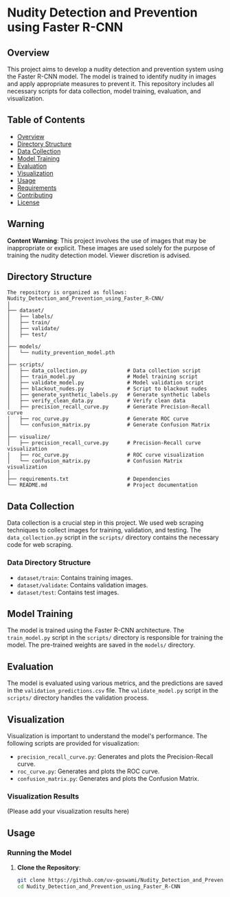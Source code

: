 # Nudity Detection and Prevention using Faster R-CNN

## Overview

This project aims to develop a nudity detection and prevention system using the Faster R-CNN model. The model is trained to identify nudity in images and apply appropriate measures to prevent it. This repository includes all necessary scripts for data collection, model training, evaluation, and visualization.

## Table of Contents

- [Overview](#overview)
- [Directory Structure](#directory-structure)
- [Data Collection](#data-collection)
- [Model Training](#model-training)
- [Evaluation](#evaluation)
- [Visualization](#visualization)
- [Usage](#usage)
- [Requirements](#requirements)
- [Contributing](#contributing)
- [License](#license)

## Warning 
**Content Warning**: This project involves the use of images that may be inappropriate or explicit. These images are used solely for the purpose of training the nudity detection model. Viewer discretion is advised.
## Directory Structure
```
The repository is organized as follows:
Nudity_Detection_and_Prevention_using_Faster_R-CNN/
│
├── dataset/
│   ├── labels/
│   ├── train/
│   ├── validate/
│   ├── test/
│
├── models/
│   └── nudity_prevention_model.pth
│
├── scripts/
│   ├── data_collection.py             # Data collection script
│   ├── train_model.py                 # Model training script
│   ├── validate_model.py              # Model validation script
│   ├── blackout_nudes.py              # Script to blackout nudes
│   ├── generate_synthetic_labels.py   # Generate synthetic labels
│   ├── verify_clean_data.py           # Verify clean data
│   ├── precision_recall_curve.py      # Generate Precision-Recall curve
│   ├── roc_curve.py                   # Generate ROC curve
│   └── confusion_matrix.py            # Generate Confusion Matrix
│
├── visualize/
│   ├── precision_recall_curve.py      # Precision-Recall curve visualization
│   ├── roc_curve.py                   # ROC curve visualization
│   └── confusion_matrix.py            # Confusion Matrix visualization
│
├── requirements.txt                   # Dependencies
└── README.md                          # Project documentation
```

## Data Collection

Data collection is a crucial step in this project. We used web scraping techniques to collect images for training, validation, and testing. The `data_collection.py` script in the `scripts/` directory contains the necessary code for web scraping.

### Data Directory Structure

- `dataset/train`: Contains training images.
- `dataset/validate`: Contains validation images.
- `dataset/test`: Contains test images.

## Model Training

The model is trained using the Faster R-CNN architecture. The `train_model.py` script in the `scripts/` directory is responsible for training the model. The pre-trained weights are saved in the `models/` directory.

## Evaluation

The model is evaluated using various metrics, and the predictions are saved in the `validation_predictions.csv` file. The `validate_model.py` script in the `scripts/` directory handles the validation process.

## Visualization

Visualization is important to understand the model's performance. The following scripts are provided for visualization:

- `precision_recall_curve.py`: Generates and plots the Precision-Recall curve.
- `roc_curve.py`: Generates and plots the ROC curve.
- `confusion_matrix.py`: Generates and plots the Confusion Matrix.

### Visualization Results

(Please add your visualization results here)

## Usage

### Running the Model

1. **Clone the Repository**:
   ```bash
   git clone https://github.com/uv-goswami/Nudity_Detection_and_Prevention_using_Faster_R-CNN.git
   cd Nudity_Detection_and_Prevention_using_Faster_R-CNN
